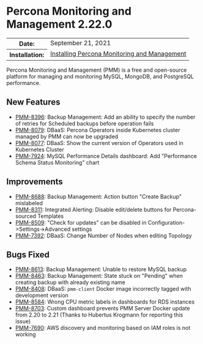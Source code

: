 # Percona Monitoring and Management 2.22.0

<table class="docutils field-list" frame="void" rules="none">
  <colgroup>
    <col class="field-name">
    <col class="field-body">
  </colgroup>
  <tbody valign="top">
    <tr class="field-odd field">
      <th class="field-name">Date:</th>
      <td class="field-body">September 21, 2021</td>
    </tr>
    <tr class="field-even field">
      <th class="field-name">Installation:</th>
      <td class="field-body">
        <a class="reference external" href="https://www.percona.com/software/pmm/quickstart">Installing Percona Monitoring and Management</a></td>
    </tr>
  </tbody>
</table>

Percona Monitoring and Management (PMM) is a free and open-source platform for managing and monitoring MySQL, MongoDB, and PostgreSQL performance.

## New Features

- [PMM-8396](https://jira.percona.com/browse/PMM-8396): Backup Management: Add an ability to specify the number of retries for Scheduled backups before operation fails
- [PMM-8079](https://jira.percona.com/browse/PMM-8079): DBaaS: Percona Operators inside Kubernetes cluster managed by PMM can now be upgraded
- [PMM-8077](https://jira.percona.com/browse/PMM-8077): DBaaS: Show the current version of Operators used in Kubernetes Cluster
- [PMM-7924](https://jira.percona.com/browse/PMM-7924): MySQL Performance Details dashboard: Add "Performance Schema Status Monitoring" chart

## Improvements

- [PMM-8688](https://jira.percona.com/browse/PMM-8688): Backup Management: Action button "Create Backup" mislabeled
- [PMM-8311](https://jira.percona.com/browse/PMM-8311): Integrated Alerting: Disable edit/delete buttons for Percona-sourced Templates
- [PMM-8509](https://jira.percona.com/browse/PMM-8509): "Check for updates" can be disabled in Configuration->Settings->Advanced settings
- [PMM-7392](https://jira.percona.com/browse/PMM-7392): DBaaS: Change Number of Nodes when editing Topology

## Bugs Fixed

- [PMM-8613](https://jira.percona.com/browse/PMM-8613): Backup Management: Unable to restore MySQL backup
- [PMM-8463](https://jira.percona.com/browse/PMM-8463): Backup Management: State stuck on "Pending" when creating backup with already existing name
- [PMM-8408](https://jira.percona.com/browse/PMM-8408): DBaaS: `pmm-client` Docker image incorrectly tagged with development version
- [PMM-8584](https://jira.percona.com/browse/PMM-8584): Wrong CPU metric labels in dashboards for RDS instances
- [PMM-8703](https://jira.percona.com/browse/PMM-8703): Custom dashboard prevents PMM Server Docker update from 2.20 to 2.21 (Thanks to Hubertus Krogmann for reporting this issue)
- [PMM-7690](https://jira.percona.com/browse/PMM-7690): AWS discovery and monitoring based on IAM roles is not working
